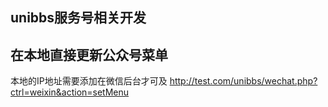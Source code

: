 ## unibbs服务号相关开发


## 在本地直接更新公众号菜单
本地的IP地址需要添加在微信后台才可及
http://test.com/unibbs/wechat.php?ctrl=weixin&action=setMenu